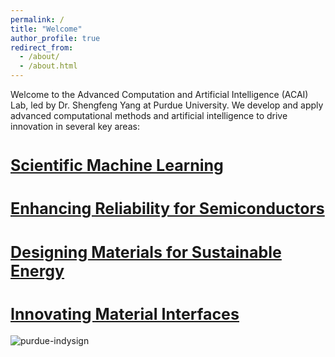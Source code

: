 ```yaml
---
permalink: /
title: "Welcome"
author_profile: true
redirect_from: 
  - /about/
  - /about.html
---
```


Welcome to the Advanced Computation and Artificial Intelligence (ACAI) Lab, led by Dr. Shengfeng Yang at Purdue University. We develop and apply advanced computational methods and artificial intelligence to drive innovation in several key areas:


<a href="/research_AI" style="font-size: 25px; font-weight: bold;">Scientific Machine Learning</a>
======

<a href="/research_semiconductors" style="font-size: 25px; font-weight: bold;">Enhancing Reliability for Semiconductors</a>
======

<a href="/research_energy_materials" style="font-size: 25px; font-weight: bold;">Designing Materials for Sustainable Energy</a>
======

<a href="/research_interfaces" style="font-size: 25px; font-weight: bold;">Innovating Material Interfaces</a>
======

![purdue-indysign](https://github.com/user-attachments/assets/c0fed355-6531-4077-859e-bc03f2933459)
